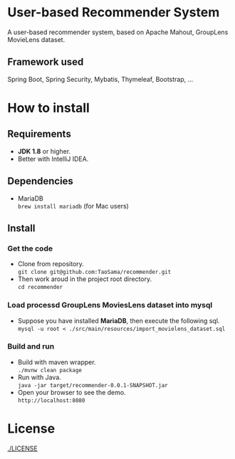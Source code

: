 # User-based Recommender System
A user-based recommender system, based on Apache Mahout, GroupLens MovieLens dataset.

## Framework used

Spring Boot, Spring Security, Mybatis, Thymeleaf, Bootstrap, ...

# How to install

## Requirements

* **JDK 1.8** or higher.
* Better with IntelliJ IDEA.

## Dependencies

* MariaDB  
  `brew install mariadb` (for Mac users)

## Install

### Get the code

* Clone from repository.  
  `git clone git@github.com:TaoSama/recommender.git`
* Then work aroud in the project root directory.  
  `cd recommender`

### Load processd GroupLens MoviesLens dataset into mysql

* Suppose you have installed **MariaDB**, then execute the following sql.  
  `mysql -u root < ./src/main/resources/import_movielens_dataset.sql`

### Build and run

* Build with maven wrapper.  
  `./mvnw clean package`
* Run with Java.  
  `java -jar target/recommender-0.0.1-SNAPSHOT.jar`
* Open your browser to see the demo.  
  `http://localhost:8080`

# License

[./LICENSE](MIT)


